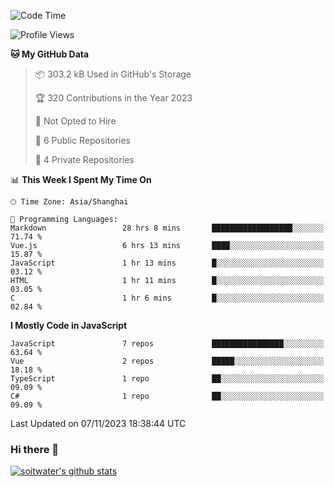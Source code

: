 <!--START_SECTION:waka-->
![Code Time](http://img.shields.io/badge/Code%20Time-2%2C752%20hrs%2025%20mins-blue)

![Profile Views](http://img.shields.io/badge/Profile%20Views-0-blue)

**🐱 My GitHub Data** 

> 📦 303.2 kB Used in GitHub's Storage 
 > 
> 🏆 320 Contributions in the Year 2023
 > 
> 🚫 Not Opted to Hire
 > 
> 📜 6 Public Repositories 
 > 
> 🔑 4 Private Repositories 
 > 
📊 **This Week I Spent My Time On** 

```text
🕑︎ Time Zone: Asia/Shanghai

💬 Programming Languages: 
Markdown                 28 hrs 8 mins       ██████████████████░░░░░░░   71.74 % 
Vue.js                   6 hrs 13 mins       ████░░░░░░░░░░░░░░░░░░░░░   15.87 % 
JavaScript               1 hr 13 mins        █░░░░░░░░░░░░░░░░░░░░░░░░   03.12 % 
HTML                     1 hr 11 mins        █░░░░░░░░░░░░░░░░░░░░░░░░   03.05 % 
C                        1 hr 6 mins         █░░░░░░░░░░░░░░░░░░░░░░░░   02.84 % 
```

**I Mostly Code in JavaScript** 

```text
JavaScript               7 repos             ████████████████░░░░░░░░░   63.64 % 
Vue                      2 repos             █████░░░░░░░░░░░░░░░░░░░░   18.18 % 
TypeScript               1 repo              ██░░░░░░░░░░░░░░░░░░░░░░░   09.09 % 
C#                       1 repo              ██░░░░░░░░░░░░░░░░░░░░░░░   09.09 % 
```




 Last Updated on 07/11/2023 18:38:44 UTC
<!--END_SECTION:waka-->

### Hi there 👋
[![soitwater's github stats](https://github-readme-stats.vercel.app/api?username=soitwater)](https://github.com/soitwater/github-readme-stats)
